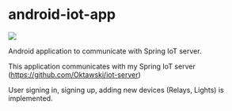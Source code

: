 # android-iot-app
![](https://img.shields.io/badge/Android-3DDC84?style=for-the-badge&logo=android&logoColor=white)


Android application to communicate with Spring IoT server.

This application communicates with my Spring IoT server (https://github.com/Oktawski/iot-server)

User signing in, signing up, adding new devices (Relays, Lights) is implemented.
